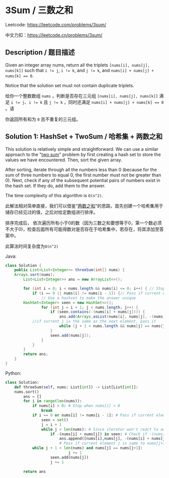# 3Sum / 三数之和

Leetcode: https://leetcode.com/problems/3sum/

中文力扣：https://leetcode.cn/problems/3sum/

## Description / 题目描述

Given an integer array nums, return all the triplets `[nums[i], nums[j], nums[k]]` such that `i != j`, `i != k`, and `j != k`, and `nums[i] + nums[j] + nums[k] == 0`.

Notice that the solution set must not contain duplicate triplets.

给你一个整数数组 `nums` ，判断是否存在三元组 `[nums[i], nums[j], nums[k]]` 满足 `i != j`、`i != k` 且 `j != k` ，同时还满足 `nums[i] + nums[j] + nums[k] == 0` 。请

你返回所有和为 `0` 且不重复的三元组。

## Solution 1: HashSet + TwoSum / 哈希集 + 两数之和

This solution is relatively simple and straightforward. We can use a similar approach to the "[two sum](/Solution/0001_Two_Sum.md)" problem by first creating a hash set to store the values we have encountered. Then, sort the given array. 

After sorting, iterate through all the numbers less than 0 (because for the sum of three numbers to equal 0, the first number must not be greater than 0). Next, check if any of the subsequent potential pairs of numbers exist in the hash set. If they do, add them to the answer.

The time complexity of this algorithm is `O(n^2)`.

此解法相对简单直接，我们可以借鉴“[两数之和](/Solution/0001_Two_Sum.md)”的思路，首先创建一个哈希集用于储存已经见过的值，之后对给定数组进行排序。

排序完成后， 依次遍历所有小于0的数（因为三数之和要想等于0，第一个数必须不大于0)，检查后面所有可能得数对是否存在于哈希集中，若存在，将其添加至答案中。

此算法时间复杂度为`O(n^2)`


Java:

```java
class Solution {
    public List<List<Integer>> threeSum(int[] nums) {
	Arrays.sort(nums);
        List<List<Integer>> ans = new ArrayList<>();

        for (int i = 0; i < nums.length && nums[i] <= 0; i++) { // Stop when nums[i] > 0
            if (i == 0 || nums[i] != nums[i - 1]) {// Pass if current element is the same as the one before
              	// Use a hashset to make the answer unique
		HashSet<Integer> seen = new HashSet<>();
                for (int j = i + 1; j < nums.length; j++) {
                    if (seen.contains(-(nums[i] + nums[j]))) {
                        ans.add(Arrays.asList(nums[i], nums[j], -(nums[i] + nums[j])));
			//if current j is the same as the next element, pass it
                        while (j + 1 < nums.length && nums[j] == nums[j + 1]) j++;
                    }
                    seen.add(nums[j]);
                }
            }
        }
        return ans;
    }
}

```

Python:

```python
class Solution:
    def threeSum(self, nums: List[int]) -> List[List[int]]:
	nums.sort()
        ans = []
        for i in range(len(nums)):
            if nums[i] > 0: # Stop when nums[i] > 0
                break
            if i == 0 or nums[i] != nums[i - 1]: # Pass if current element is the same as the one before
                seen = set()
                j = i + 1
                while j < len(nums): # Since iterator won't react to adjustion to index j, so it's better to use a while loop here
                    if -(nums[i] + nums[j]) in seen: # Check if -(nums[i] + nums[j]) exists
                        ans.append([nums[i],nums[j], -(nums[i] + nums[j])])
                      	# Pass if current element j is same to nums[j+1]
			while j + 1 < len(nums) and nums[j] == nums[j+1]:
                            j += 1
                    seen.add(nums[j])
                    j += 1
  
        return ans

```
